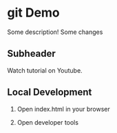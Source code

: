 # git Demo 

Some description! Some changes

## Subheader 

Watch tutorial on Youtube.

## Local Development

1. Open index.html in your browser

2. Open developer tools